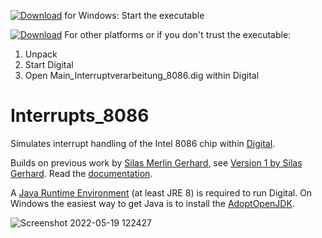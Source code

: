 [![Download](https://raw.githubusercontent.com/hneemann/Digital/master/distribution/Download.svg)](https://github.com/TXAE/Interrupts_8086/releases/latest/download/Interrupts_8086.exe) for Windows: Start the executable

[![Download](https://raw.githubusercontent.com/hneemann/Digital/master/distribution/Download.svg)](https://github.com/TXAE/Interrupts_8086/archive/refs/heads/master.zip) For other platforms or if you don't trust the executable: 
1. Unpack
2. Start Digital
3. Open Main_Interruptverarbeitung_8086.dig within Digital

# Interrupts_8086 #

Simulates interrupt handling of the Intel 8086 chip within [Digital](https://github.com/hneemann/Digital).

Builds on previous work by [Silas Merlin Gerhard](https://www.linkedin.com/in/silas-merlin-gerhard-101645153/), see [Version 1 by Silas Gerhard](Version%201%20by%20Silas%20Gerhard).
Read the [documentation](https://docs.google.com/document/d/1RAt4_4JWKJ0ze8NETD8HuTET7vR1I2NvSyDxpfuCJKE).

A [Java Runtime Environment](https://www.java.com/) (at least JRE 8) is required to run Digital. 
On Windows the easiest way to get Java is to install the [AdoptOpenJDK](https://adoptopenjdk.net/).

![Screenshot 2022-05-19 122427](https://user-images.githubusercontent.com/70020564/169272369-0d2827c4-a4a3-4c5c-a41b-88845789c73c.png)
